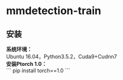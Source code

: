# mmdetection-train
<h2>安装</h2>
<strong>系统环境：</strong></br>
Ubuntu 16.04，Python3.5.2，Cuda9+Cudnn7</br>
<strong>安装Ptorch 1.0：</strong></br>
```
pip install torch==1.0
```
